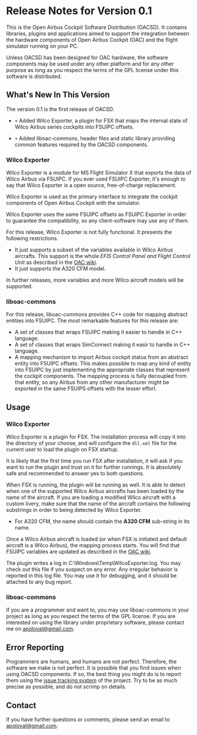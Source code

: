 # Release Notes for Version 0.1

This is the Open Airbus Cockpit Software Distribution (OACSD). It contains 
libraries, plugins and applications aimed to support the integration between the 
hardware components of Open Airbus Cockpit (OAC) and the flight simulator
running on your PC. 

Unless OACSD has been designed for OAC hardware, the software components
may be used under any other platform and for any other purpose as long as you 
respect the terms of the GPL license under this software is distributed. 

## What's New In This Version

The version 0.1 is the first release of OACSD. 

* `+` Added Wilco Exporter, a plugin for FSX that maps the internal state of Wilco
Airbus series cockpits into FSUIPC offsets. 

* `+` Added liboac-commons, header files and static library providing common 
features required by the OACSD components. 

### Wilco Exporter

Wilco Exporter is a module for MS Flight Simulator X that exports the data of 
Wilco Airbus via FSUIPC. If you ever used FSUIPC Exporter, it's enough to say 
that Wilco Exporter is a open source, free-of-charge replacement.

Wilco Exporter is used as the primary interface to integrate the cockpit 
components of Open Airbus Cockpit with the simulator.

Wilco Exporter uses the same FSUIPC offsets as FSUIPC Exporter in order to 
guarantee the compatibility, so any client-software may use any of them.

For this release, Wilco Exporter is not fully functional. It presents the 
following restrictions. 

* It just supports a subset of the variables available in Wilco Airbus 
aircrafts. This support is the whole *EFIS Control Panel and Flight Control 
Unit* as described in the 
[OAC wiki](https://github.com/apoloval/open-airbus-cockpit/wiki/Wilco-Exporter).
* It just supports the A320 CFM model. 

In further releases, more variables and more Wilco aircraft models will 
be supported. 

### liboac-commons

For this release, liboac-commons provides C++ code for mapping abstract 
entities into FSUIPC. The most remarkable features for this release are:

* A set of classes that wraps FSUIPC making it easier to handle in C++ language.
* A set of classes that wraps SimConnect making it easir to handle in C++
language. 
* A mapping mechanism to import Airbus cockpit status from an abstract entity 
into FSUIPC offsets. This makes possible to map any kind of entity into FSUIPC 
by just implementing the appropriate classes that represent the cockpit
components. The mapping process is fully decoupled from that entity, so any
Airbus from any other manufacturer might be exported in the same FSUIPS offsets
with the lesser effort. 

## Usage

### Wilco Exporter

Wilco Exporter is a plugin for FSX. The installation process will copy it
into the directory of your choose, and will configure the `dll.xml` file for
the current user to load the plugin on FSX startup. 

It is likely that the first time you run FSX after installation, it will ask
if you want to run the plugin and trust on it for further runnings. It is
absolutely safe and recommended to answer yes to both questions. 

When FSX is running, the plugin will be running as well. It is able to detect
when one of the supported Wilco Airbus aircrafts has been loaded by the 
name of the aircraft. If you are loading a modified Wilco aircraft with a
custom livery, make sure that the name of the aircraft contains the following
substrings in order to being detected by Wilco Exporter.

* For A320 CFM, the name should contain the **A320 CFM** sub-string in its name. 

Once a Wilco Airbus aircraft is loaded (or when FSX is initiated and default
aircraft is a Wilco Airbus), the mapping process starts. You will find that
FSUIPC variables are updated as described in the 
[OAC wiki](https://github.com/apoloval/open-airbus-cockpit/wiki/Wilco-Exporter).

The plugin writes a log in C:\Windows\Temp\WilcoExporter.log. You may check
out this file if you suspect on any error. Any irregular behavior is reported
in this log file. You may use it for debugging, and it should be attached
to any bug report. 

### liboac-commons

If you are a programmer and want to, you may use liboac-commons in your
project as long as you respect the terms of the GPL license. If you are 
interested on using the library under proprietary software, please contact
me on apoloval@gmail.com. 

## Error Reporting

Programmers are humans, and humans are not perfect. Therefore, the software
we make is not perfect. It is possible that you find issues when using OACSD
components. If so, the best thing you might do is to report them using the
[issue tracking system](https://github.com/apoloval/open-airbus-cockpit/issues) 
of the project. Try to be as much precise as possible, and do not scrimp on
details. 

## Contact

If you have further questions or comments, please send an email to 
[apoloval@gmail.com](mailto:apoloval@gmail.com). 